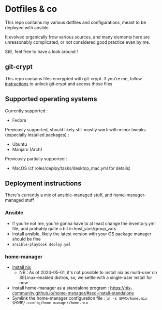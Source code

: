 # Dotfiles & co

This repo contains my various dotfiles and configurations, meant to be deployed with ansible.

It evolved organically frow various sources, and many elements here are unreasonably complicated, or not considered good practice even by me.

Still, feel free to have a look around !

## git-crypt

This repo contains files encrypted with git-crypt. If you're me, follow [instructions](https://blog.toadjaune.eu/posts/2024/06-11_git_crypt_without_gpg/) to unlock git-crypt and access those files

## Supported operating systems

Currently supported :

* Fedora

Previously supported, should likely still mostly work with minor tweaks (especially installed packages) :

* Ubuntu
* Manjaro (Arch)

Previously partially supported :

* MacOS (cf roles/deploy/tasks/desktop_mac.yml for details)

## Deployment instructions

There's currently a mix of ansible-managed stuff, and home-manager-managed stuff

### Ansible

* If you're not me, you're gonna have to at least change the inventory.yml file, and probably quite a bit in host_vars/group_vars
* Install ansible, likely the latest version with your OS package manager should be fine
* `ansible-playbook deploy.yml`

### home-manager

* [Install nix](https://nixos.org/download/)
  * NB : As of 2024-05-01, it's not possible to install nix as multi-user on SELinux-enabled distros, so, we settle with a single-user install for now
* Install home-manager as a standalone program : https://nix-community.github.io/home-manager/#sec-install-standalone
* Symlink the home-manager configuration file : `ln -s $PWD/home.nix $HOME/.config/home-manager/home.nix`
